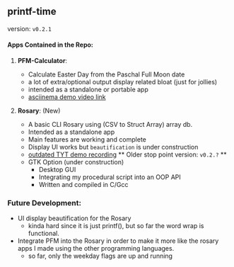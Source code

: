## printf-time

version: ```v0.2.1```

#### Apps Contained in the Repo:

1. __PFM-Calculator__:
	* Calculate Easter Day from the Paschal Full Moon date
	* a lot of extra/optional output display related bloat (just for jollies)
	* intended as a standalone or portable app
	* [asciinema demo video link](https://asciinema.org/a/232779)

2. __Rosary__: (New)
	* A basic CLI Rosary using (CSV to Struct Array) array db.
	* Intended as a standalone app
	* Main features are working and complete
	* Display UI works but ```beautification``` is under construction
	* [outdated TYT demo recording](https://asciinema.org/a/262232)  ** Older stop point version: ```v0.2.?``` **
	* GTK Option (under construction)
		* Desktop GUI
		* Integrating my procedural script into an OOP API
		* Written and compiled in C/Gcc

### Future Development:

* UI display beautification for the Rosary
	* kinda hard since it is just printf(), but so far the word wrap is functional.
* Integrate PFM into the Rosary in order to make it more like the rosary apps I made using the other programming languages.
	* so far, only the weekday flags are up and running
